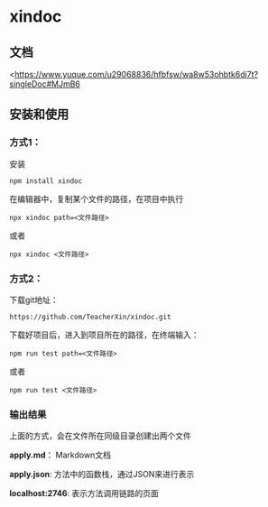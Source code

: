 # xindoc

## 文档
<https://www.yuque.com/u29068836/hfbfsw/wa8w53ohbtk6di7t?singleDoc#MJmB6

## 安装和使用

### 方式1：

安装
```
npm install xindoc
```

在编辑器中，复制某个文件的路径，在项目中执行
```
npx xindoc path=<文件路径>
```
或者
```
npx xindoc <文件路径>
```

### 方式2：
下载git地址：
```
https://github.com/TeacherXin/xindoc.git
```
下载好项目后，进入到项目所在的路径，在终端输入：
```
npm run test path=<文件路径>
```
或者
```
npm run test <文件路径>
```
### 输出结果
上面的方式，会在文件所在同级目录创建出两个文件

**apply.md**： Markdown文档

**apply.json**:  方法中的函数栈，通过JSON来进行表示

**localhost:2746**:  表示方法调用链路的页面
